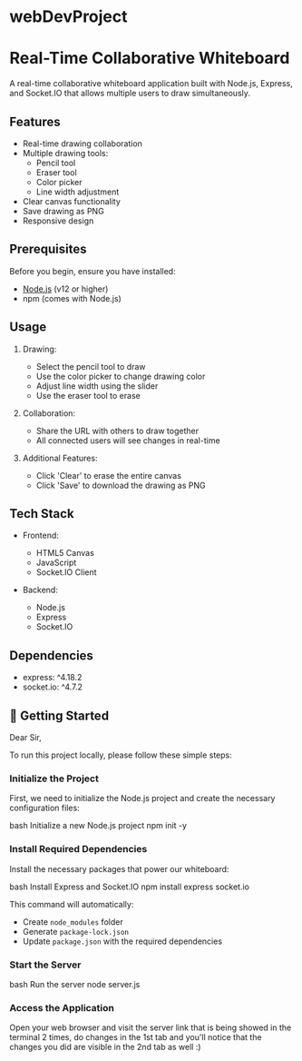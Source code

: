 # webDevProject


# Real-Time Collaborative Whiteboard

A real-time collaborative whiteboard application built with Node.js, Express, and Socket.IO that allows multiple users to draw simultaneously.

## Features

- Real-time drawing collaboration
- Multiple drawing tools:
  - Pencil tool
  - Eraser tool
  - Color picker
  - Line width adjustment
- Clear canvas functionality
- Save drawing as PNG
- Responsive design

## Prerequisites

Before you begin, ensure you have installed:
- [Node.js](https://nodejs.org/) (v12 or higher)
- npm (comes with Node.js)


## Usage

1. Drawing:
   - Select the pencil tool to draw
   - Use the color picker to change drawing color
   - Adjust line width using the slider
   - Use the eraser tool to erase

2. Collaboration:
   - Share the URL with others to draw together
   - All connected users will see changes in real-time

3. Additional Features:
   - Click 'Clear' to erase the entire canvas
   - Click 'Save' to download the drawing as PNG
  
## Tech Stack

- Frontend:
  - HTML5 Canvas
  - JavaScript
  - Socket.IO Client

- Backend:
  - Node.js
  - Express
  - Socket.IO


## Dependencies

- express: ^4.18.2
- socket.io: ^4.7.2



## 🚀 Getting Started
Dear Sir,

To run this project locally, please follow these simple steps:

### Initialize the Project
First, we need to initialize the Node.js project and create the necessary configuration files:

bash
Initialize a new Node.js project
npm init -y


###  Install Required Dependencies
Install the necessary packages that power our whiteboard:

bash
Install Express and Socket.IO
npm install express socket.io


This command will automatically:
- Create `node_modules` folder
- Generate `package-lock.json`
- Update `package.json` with the required dependencies




###  Start the Server

bash
Run the server
node server.js


###  Access the Application
Open your web browser and visit the server link that is being showed in the terminal 2 times, do changes in the 1st tab and you'll notice that the changes you did are visible in the 2nd tab as well :)







